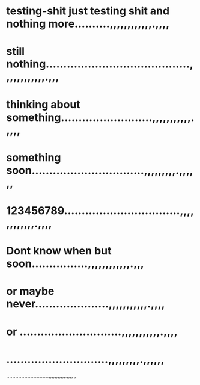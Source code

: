 # testing-shit just testing shit and  nothing more..........,,,,,,,,,,,,.,,,,
# still nothing.........................................,,,,,,,,,,,,.,,,
# thinking about something..........................,,,,,,,,,,,.,,,,
# something soon................................,,,,,,,,,.,,,,,,
# 123456789.................................,,,,,,,,,,,,.,,,,
# Dont know when but soon................,,,,,,,,,,,,.,,,
# or maybe never.....................,,,,,,,,,,,.,,,,
# or .............................,,,,,,,,,,,.,,,,
# .............................,,,,,,,,,.,,,,,,
............................,,,,,,,,,,,.,,,,
,
